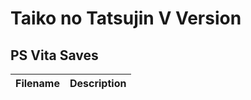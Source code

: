 # Taiko no Tatsujin V Version

## PS Vita Saves

| Filename | Description |
|----------|-------------|
